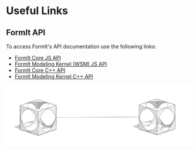 # Useful Links

## FormIt API

To access FormIt's API documentation use the following links:

* [FormIt Core JS API](https://formit3d.github.io/FormItExamplePlugins/docs/FormItJSAPI/group\_\_mod\_\_jsapi\_\_formit.html)
* [FormIt Modeling Kernel (WSM) JS API](https://formit3d.github.io/FormItExamplePlugins/docs/FormItJSAPI/group\_\_mod\_\_jsapi\_\_wsm.html)
* [FormIt Core C++ API](https://formit3d.github.io/FormItExamplePlugins/docs/FormItCPPAPI/index.html)
* [FormIt Modeling Kernel C++ API](https://formit3d.github.io/FormItExamplePlugins/docs/FormItCPPAPI/group\_\_mod\_\_wsm\_\_api\_\_ref.html)

![](../../../.gitbook/assets/c26.PNG)
